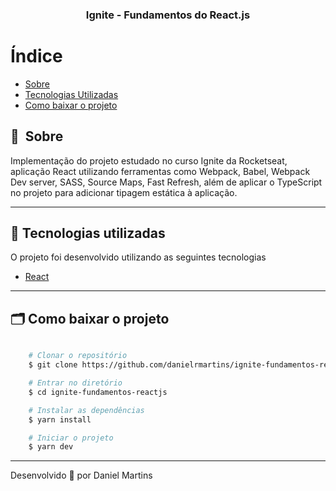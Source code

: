<h3 align="center">
  Ignite - Fundamentos do React.js
</h3>

# Índice

- [Sobre](#-sobre)
- [Tecnologias Utilizadas](#-tecnologias-utilizadas)
- [Como baixar o projeto](#-como-baixar-o-projeto)

## 🔖&nbsp; Sobre

Implementação do projeto estudado no curso Ignite da Rocketseat, aplicação React utilizando ferramentas como Webpack, Babel, Webpack Dev server, SASS, Source Maps, Fast Refresh, além de aplicar o TypeScript no projeto para adicionar tipagem estática à aplicação.

---

## 🚀 Tecnologias utilizadas

O projeto foi desenvolvido utilizando as seguintes tecnologias

- [React](https://pt-br.reactjs.org/)

---

## 🗂 Como baixar o projeto

```bash

    # Clonar o repositório
    $ git clone https://github.com/danielrmartins/ignite-fundamentos-reactjs

    # Entrar no diretório
    $ cd ignite-fundamentos-reactjs

    # Instalar as dependências
    $ yarn install

    # Iniciar o projeto
    $ yarn dev
```

---

Desenvolvido 💜 por Daniel Martins

